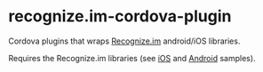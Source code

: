 recognize.im-cordova-plugin
===========================

Cordova plugins that wraps [Recognize.im](https://www.recognize.im/) android/iOS libraries.

Requires the Recognize.im libraries (see [iOS](https://github.com/RecognizeIm/IOS-Sample-Code) and [Android](https://github.com/RecognizeIm/Android-Sample-Code) samples).


